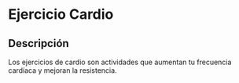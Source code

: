 # Ejercicio Cardio 

## Descripción
Los ejercicios de cardio son actividades que aumentan tu frecuencia cardíaca y mejoran la resistencia.
